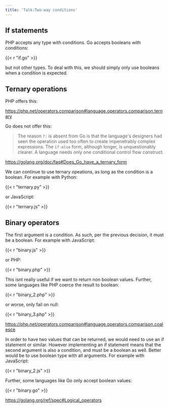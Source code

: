 ```yaml
---
title: 'Talk:Two-way conditions'
---
```


## If statements

PHP accepts any type with conditions. Go accepts booleans with conditions:

{{< r "if.go" >}}

but not other types. To deal with this, we should simply only use booleans when
a condition is expected.

## Ternary operations

PHP offers this:

<https://php.net/operators.comparison#language.operators.comparison.ternary>

Go does not offer this:

> The reason `?:` is absent from Go is that the language's designers had seen
> the operation used too often to create impenetrably complex expressions. The
> `if-else` form, although longer, is unquestionably clearer. A language needs
> only one conditional control flow construct.

<https://golang.org/doc/faq#Does_Go_have_a_ternary_form>

We can continue to use ternary opeations, as long as the condition is a
boolean. For example with Python:

{{< r "ternary.py" >}}

or JavaScript:

{{< r "ternary.js" >}}

## Binary operators

The first argument is a condition. As such, per the previous decision, it must
be a boolean. For example with JavaScript:

{{< r "binary.js" >}}

or PHP:

{{< r "binary.php" >}}

This isnt really useful if we want to return non boolean values. Further, some
languages like PHP coerce the result to boolean:

{{< r "binary_2.php" >}}

or worse, only fail on null:

{{< r "binary_3.php" >}}

<https://php.net/operators.comparison#language.operators.comparison.coalesce>

In order to have two values that can be returned, we would need to use an if
statement or similar. However implementing an if statement means that the
second argument is also a condition, and must be a boolean as well. Better
would be to use boolean type with all arguments. For example with JavaScript:

{{< r "binary_2.js" >}}

Further, some languages like Go only accept boolean values:

{{< r "binary.go" >}}

<https://golang.org/ref/spec#Logical_operators>
